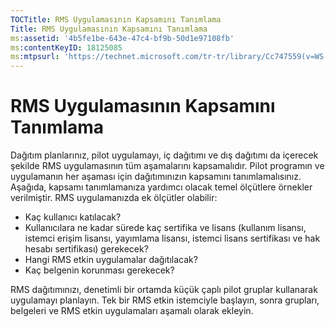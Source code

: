 ```yaml
---
TOCTitle: RMS Uygulamasının Kapsamını Tanımlama
Title: RMS Uygulamasının Kapsamını Tanımlama
ms:assetid: '4b5fe1be-643e-47c4-bf9b-50d1e97108fb'
ms:contentKeyID: 18125085
ms:mtpsurl: 'https://technet.microsoft.com/tr-tr/library/Cc747559(v=WS.10)'
---
```


RMS Uygulamasının Kapsamını Tanımlama
=====================================

Dağıtım planlarınız, pilot uygulamayı, iç dağıtımı ve dış dağıtımı da içerecek şekilde RMS uygulamasının tüm aşamalarını kapsamalıdır. Pilot programın ve uygulamanın her aşaması için dağıtımınızın kapsamını tanımlamalısınız. Aşağıda, kapsamı tanımlamanıza yardımcı olacak temel ölçütlere örnekler verilmiştir. RMS uygulamanızda ek ölçütler olabilir:

-   Kaç kullanıcı katılacak?
-   Kullanıcılara ne kadar sürede kaç sertifika ve lisans (kullanım lisansı, istemci erişim lisansı, yayımlama lisansı, istemci lisans sertifikası ve hak hesabı sertifikası) gerekecek?
-   Hangi RMS etkin uygulamalar dağıtılacak?
-   Kaç belgenin korunması gerekecek?

RMS dağıtımınızı, denetimli bir ortamda küçük çaplı pilot gruplar kullanarak uygulamayı planlayın. Tek bir RMS etkin istemciyle başlayın, sonra grupları, belgeleri ve RMS etkin uygulamaları aşamalı olarak ekleyin.
